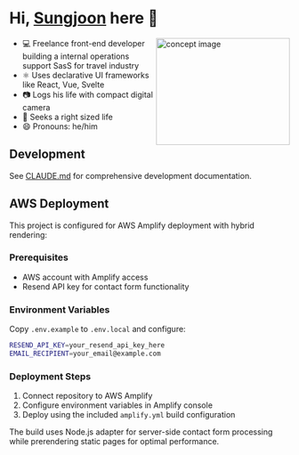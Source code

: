 # Hi, [Sungjoon](https://snuen.dev/) here 🎐

<img src="./concept-image.jpg" alt="concept image" width="240" height="192" align="right" />

- 💻 Freelance front-end developer building a internal operations support SasS for travel industry
- ⚛️ Uses declarative UI frameworks like React, Vue, Svelte
- 📷 Logs his life with compact digital camera
- 🌱 Seeks a right sized life
- 😄 Pronouns: he/him

## Development

See [CLAUDE.md](./CLAUDE.md) for comprehensive development documentation.

## AWS Deployment

This project is configured for AWS Amplify deployment with hybrid rendering:

### Prerequisites

- AWS account with Amplify access
- Resend API key for contact form functionality

### Environment Variables

Copy `.env.example` to `.env.local` and configure:

```bash
RESEND_API_KEY=your_resend_api_key_here
EMAIL_RECIPIENT=your_email@example.com
```

### Deployment Steps

1. Connect repository to AWS Amplify
2. Configure environment variables in Amplify console
3. Deploy using the included `amplify.yml` build configuration

The build uses Node.js adapter for server-side contact form processing while prerendering static pages for optimal performance.
